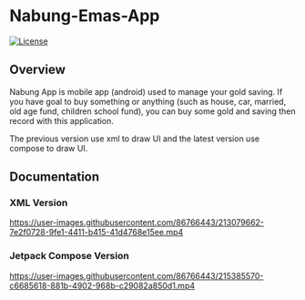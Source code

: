 # Nabung-Emas-App

[![License](https://img.shields.io/badge/License-Apache_2.0-blue.svg)](https://opensource.org/licenses/Apache-2.0)

## Overview
Nabung App is mobile app (android) used to manage your gold saving. 
If you have goal to buy something or anything (such as house, car, married, old age fund, children school fund), you can buy some gold and saving then record with this application. 

The previous version use xml to draw UI and the latest version use compose to draw UI.


## Documentation

### XML Version

https://user-images.githubusercontent.com/86766443/213079662-7e2f0728-9fe1-4411-b415-41d4768e15ee.mp4

### Jetpack Compose Version

https://user-images.githubusercontent.com/86766443/215385570-c6685618-881b-4902-968b-c29082a850d1.mp4

